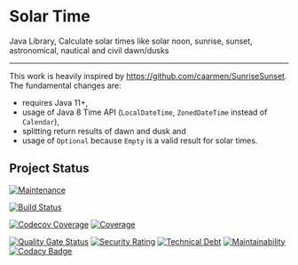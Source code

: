 # Solar Time
Java Library, Calculate solar times like solar noon, sunrise, sunset, astronomical, nautical and civil dawn/dusks

---

This work is heavily inspired by https://github.com/caarmen/SunriseSunset. The fundamental changes are:

* requires Java 11+,
* usage of Java 8 Time API (`LocalDateTime`, `ZonedDateTime` instead of `Calendar`),
* splitting return results of dawn and dusk and
* usage of `Optional` because `Empty` is a valid result for solar times.

## Project Status

[![Maintenance](https://img.shields.io/maintenance/yes/2019.svg)](https://github.com/thatsIch/solar-time)

[![Build Status](https://travis-ci.org/thatsIch/solar-time.svg?branch=master)](https://travis-ci.org/thatsIch/solar-time)

[![Codecov Coverage](https://codecov.io/gh/thatsIch/solar-time/branch/master/graph/badge.svg)](https://codecov.io/gh/thatsIch/solar-time)
[![Coverage](https://sonarcloud.io/api/project_badges/measure?project=thatsIch_solar-time&metric=coverage)](https://sonarcloud.io/dashboard?id=thatsIch_solar-time)

[![Quality Gate Status](https://sonarcloud.io/api/project_badges/measure?project=thatsIch_solar-time&metric=alert_status)](https://sonarcloud.io/dashboard?id=thatsIch_solar-time)
[![Security Rating](https://sonarcloud.io/api/project_badges/measure?project=thatsIch_solar-time&metric=security_rating)](https://sonarcloud.io/dashboard?id=thatsIch_solar-time)
[![Technical Debt](https://sonarcloud.io/api/project_badges/measure?project=thatsIch_solar-time&metric=sqale_index)](https://sonarcloud.io/dashboard?id=thatsIch_solar-time)
[![Maintainability](https://api.codeclimate.com/v1/badges/7bebabb71ca31cf2aa8d/maintainability)](https://codeclimate.com/github/thatsIch/solar-time/maintainability)
[![Codacy Badge](https://api.codacy.com/project/badge/Grade/cb6ede108aca42b7a0683c8a55c10bb2)](https://www.codacy.com/app/thatsIch/solar-time?utm_source=github.com&amp;utm_medium=referral&amp;utm_content=thatsIch/solar-time&amp;utm_campaign=Badge_Grade)